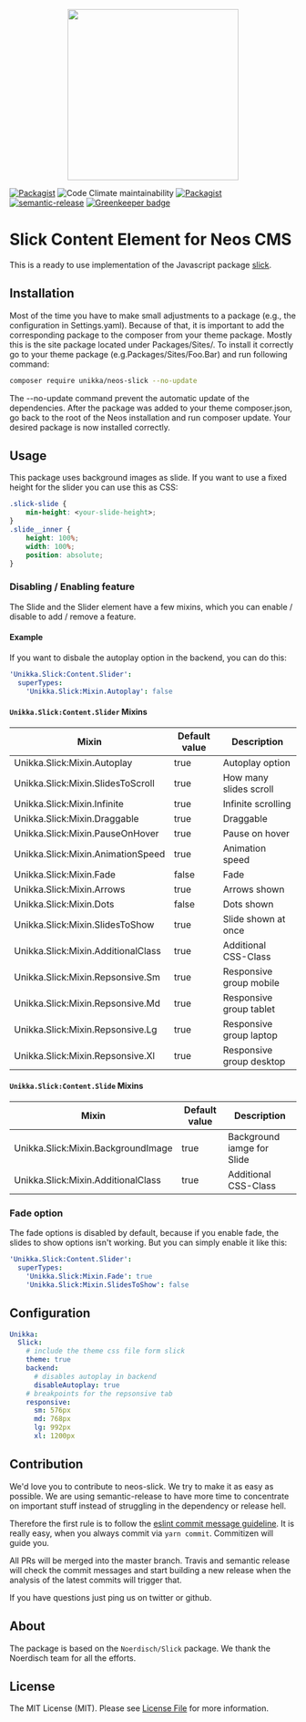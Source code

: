 <p align="center">
  <img src="https://cdn.jsdelivr.net/gh/unikka/unikka.de/src/assets/unikka_with_background.svg" width="300" />
</p>

[![Packagist](https://img.shields.io/packagist/l/unikka/neos-slick.svg?style=flat-square)](https://packagist.org/packages/unikka/neos-slick)
![Code Climate maintainability](https://img.shields.io/codeclimate/maintainability-percentage/Unikka/neos-slick)
[![Packagist](https://img.shields.io/packagist/v/unikka/neos-slick.svg?style=flat-square)](https://packagist.org/packages/unikka/neos-slick)
[![semantic-release](https://img.shields.io/badge/%20%20%F0%9F%93%A6%F0%9F%9A%80-semantic--release-e10079.svg)](https://github.com/semantic-release/semantic-release)
[![Greenkeeper badge](https://badges.greenkeeper.io/unikka/neos-slick.svg)](https://greenkeeper.io/)

# Slick Content Element for Neos CMS 

This is a ready to use implementation of the Javascript package [slick](http://kenwheeler.github.io/slick/). 

## Installation
Most of the time you have to make small adjustments to a package (e.g., the configuration in Settings.yaml). Because of that, it is important to add the corresponding package to the composer from your theme package. Mostly this is the site package located under Packages/Sites/. To install it correctly go to your theme package (e.g.Packages/Sites/Foo.Bar) and run following command:

```bash
composer require unikka/neos-slick --no-update
```

The --no-update command prevent the automatic update of the dependencies. After the package was added to your theme composer.json, go back to the root of the Neos installation and run composer update. Your desired package is now installed correctly.

## Usage
This package uses background images as slide.  If you want to use a fixed height for the slider you can use this as CSS:

```css
.slick-slide {
    min-height: <your-slide-height>;
}
.slide__inner {
    height: 100%;
    width: 100%;
    position: absolute;
}
```

### Disabling / Enabling feature
The Slide and the Slider element have a few mixins, which you can enable / disable to add / remove a feature.

#### Example 
If you want to disbale the autoplay option in the backend, you can do this:

```yaml
'Unikka.Slick:Content.Slider':
  superTypes:
    'Unikka.Slick:Mixin.Autoplay': false
```

#### `Unikka.Slick:Content.Slider` Mixins
| Mixin                                 | Default value | Description              |
|---------------------------------------|---------------|--------------------------|
| Unikka.Slick:Mixin.Autoplay        | true          | Autoplay option          |
| Unikka.Slick:Mixin.SlidesToScroll  | true          | How many slides scroll   |
| Unikka.Slick:Mixin.Infinite        | true          | Infinite scrolling       |
| Unikka.Slick:Mixin.Draggable       | true          | Draggable                |
| Unikka.Slick:Mixin.PauseOnHover    | true          | Pause on hover           |
| Unikka.Slick:Mixin.AnimationSpeed  | true          | Animation speed          |
| Unikka.Slick:Mixin.Fade            | false         | Fade                     |
| Unikka.Slick:Mixin.Arrows          | true          | Arrows shown             |
| Unikka.Slick:Mixin.Dots            | false         | Dots shown               |
| Unikka.Slick:Mixin.SlidesToShow    | true          | Slide shown at once      |
| Unikka.Slick:Mixin.AdditionalClass | true          | Additional CSS-Class     |
| Unikka.Slick:Mixin.Repsonsive.Sm   | true          | Responsive group mobile  |
| Unikka.Slick:Mixin.Repsonsive.Md   | true          | Responsive group tablet  |
| Unikka.Slick:Mixin.Repsonsive.Lg   | true          | Responsive group laptop  |
| Unikka.Slick:Mixin.Repsonsive.Xl   | true          | Responsive group desktop |

#### `Unikka.Slick:Content.Slide` Mixins

| Mixin                                 | Default value | Description                |
|---------------------------------------|---------------|----------------------------|
| Unikka.Slick:Mixin.BackgroundImage | true          | Background iamge for Slide |
| Unikka.Slick:Mixin.AdditionalClass | true          | Additional CSS-Class       |

### Fade option
The fade options is disabled by default, because if you enable fade, the slides to show options isn't working. But you can simply enable it like this:

```yaml
'Unikka.Slick:Content.Slider':
  superTypes:
    'Unikka.Slick:Mixin.Fade': true 
    'Unikka.Slick:Mixin.SlidesToShow': false
```

## Configuration

```yaml
Unikka:
  Slick:
    # include the theme css file form slick
    theme: true
    backend:
      # disables autoplay in backend
      disableAutoplay: true
    # breakpoints for the repsonsive tab
    responsive:
      sm: 576px
      md: 768px
      lg: 992px
      xl: 1200px

```

## Contribution

We'd love you to contribute to neos-slick. We try to make it as easy as possible.
We are using semantic-release to have more time to concentrate on important stuff
instead of struggling in the dependency or release hell.

Therefore the first rule is to follow the [eslint commit message guideline](https://github.com/conventional-changelog-archived-repos/conventional-changelog-eslint/blob/master/convention.md).
It is really easy, when you always commit via `yarn commit`. Commitizen will guide you.

All PRs will be merged into the master branch. Travis and semantic release will check the commit messages and start
building a new release when the analysis of the latest commits will trigger that.

If you have questions just ping us on twitter or github.

## About

The package is based on the `Noerdisch/Slick` package. We thank the Noerdisch team for
all the efforts.

## License
The MIT License (MIT). Please see [License File](LICENSE) for more information.

